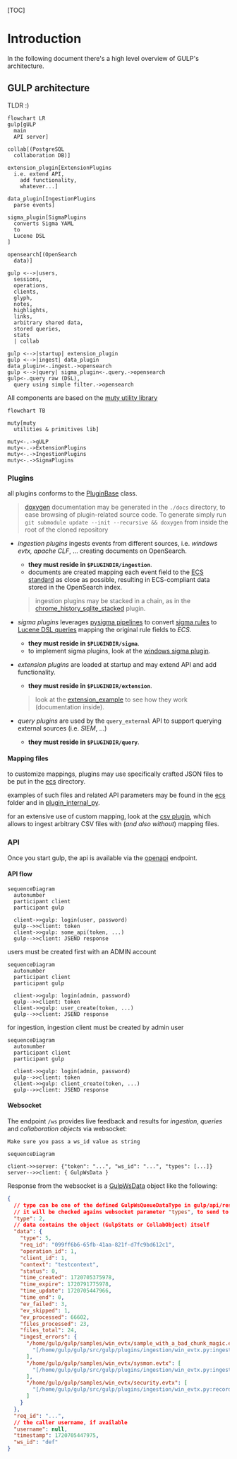 [TOC]
# Introduction
In the following document there's a high level overview of GULP's architecture.

## GULP architecture
TLDR :)

```mermaid
flowchart LR
gulp[gULP
  main
  API server]

collab[(PostgreSQL
  collaboration DB)]

extension_plugin[ExtensionPlugins
  i.e. extend API,
    add functionality,
    whatever...]

data_plugin[IngestionPlugins
  parse events]

sigma_plugin[SigmaPlugins
  converts Sigma YAML
  to
  Lucene DSL
]

opensearch[(OpenSearch
  data)]

gulp <-->|users,
  sessions,
  operations,
  clients,
  glyph,
  notes,
  highlights,
  links,
  arbitrary shared data,
  stored queries,
  stats
  | collab

gulp <-->|startup| extension_plugin
gulp <-->|ingest| data_plugin
data_plugin<-.ingest.->opensearch
gulp <-->|query| sigma_plugin<-.query.->opensearch
gulp<-.query raw (DSL),
  query using simple filter.->opensearch
```

All components are based on the [muty utility library](https://github.com/mentat-is/muty-python)

```mermaid
flowchart TB

muty[muty
  utilities & primitives lib]

muty<-.->gULP
muty<-.->ExtensionPlugins
muty<-.->IngestionPlugins
muty<-.->SigmaPlugins
```

### Plugins

all plugins conforms to the [PluginBase](https://github.com/mentat-is/gulp/src/gulp/plugin.py) class.

> [doxygen](https://github.com/mentat-is/gulp/Doxyfile) documentation may be generated in the `./docs` directory, to ease browsing of plugin-related source code.
> To generate simply run `git submodule update --init --recursive && doxygen` from inside the root of the cloned repository

- _ingestion plugins_ ingests events from different sources, i.e. _windows evtx, apache CLF_, ... creating documents on OpenSearch.

  - **they must reside in `$PLUGINDIR/ingestion`**.
  - documents are created mapping each event field to the [ECS standard](https://www.elastic.c/guide/en/ecs/current/index.html) as close as possible, resulting in ECS-compliant data stored in the OpenSearch index.
  > ingestion plugins may be stacked in a chain, as in the [chrome_history_sqlite_stacked](https://github.com/mentat-is/gulp/src/gulp/plugins/ingestion/chrome_history_sqlite_stacked.py) plugin.


- _sigma plugins_ leverages [pysigma pipelines](https://sigmahq-pysigma.readthedocs.io/en/latest/index.html) to convert
  [sigma rules](https://github.com/SigmaHQ/sigma) to [Lucene DSL queries](https://www.opensearch.co/guide/en/elasticsearch/reference/current/query-dsl-query-string-query.html) mapping the original rule fields to _ECS_.
  - **they must reside in `$PLUGINDIR/sigma`**.
  - to implement sigma plugins, look at the [windows sigma plugin](https://github.com/mentat-is/gulp/src/gulp/plugins/sigma/windows.py).

- _extension plugins_ are loaded at startup and may extend API and add functionality.
  - **they must reside in `$PLUGINDIR/extension`**.
  > look at the [extension_example](https://github.com/mentat-is/gulp/src/gulp/plugins/extension/extension_example.py) to see how they work (documentation inside).

- _query plugins_ are used by the `query_external` API to support querying external sources (i.e. *SIEM*, ...)
  - **they must reside in `$PLUGINDIR/query`**.

#### Mapping files

to customize mappings, plugins may use specifically crafted JSON files to be put in the [ecs](https://github.com/mentat-is/gulp/src/gulp/ecs) directory.

examples of such files and related API parameters may be found in the [ecs](https://github.com/mentat-is/gulp/src/gulp/ecs) folder and in [plugin_internal_py](https://github.com/mentat-is/gulp/src/gulp/plugin_internal.py).

for an extensive use of custom mapping, look at the
[csv plugin](https://github.com/mentat-is/gulp/src/gulp/plugins/ingestion/csv.py), which allows to ingest arbitrary CSV files with (*and also without*) mapping files.

### API

Once you start gulp, the api is available via the [openapi](http://localhost:8080/openapi.json) endpoint.

#### API flow

```mermaid
sequenceDiagram
  autonumber
  participant client
  participant gulp

  client->>gulp: login(user, password)
  gulp-->>client: token
  client->>gulp: some_api(token, ...)
  gulp-->>client: JSEND response
```

users must be created first with an ADMIN account

```mermaid
sequenceDiagram
  autonumber
  participant client
  participant gulp

  client->>gulp: login(admin, password)
  gulp-->>client: token
  client->>gulp: user_create(token, ...)
  gulp-->>client: JSEND response
```

for ingestion, ingestion client must be created by admin user

```mermaid
sequenceDiagram
  autonumber
  participant client
  participant gulp

  client->>gulp: login(admin, password)
  gulp-->>client: token
  client->>gulp: client_create(token, ...)
  gulp-->>client: JSEND response
```

#### Websocket

The endpoint `/ws` provides live feedback and results for _ingestion_, _queries_ and _collaboration objects_ via websocket:

`Make sure you pass a ws_id value as string`

```mermaid
sequenceDiagram

client->>server: {"token": "...", "ws_id": "...", "types": [...]}
server-->>client: { GulpWsData }
```

Response from the websocket is a [GulpWsData](./src/gulp/api/rest/ws.py) object like the following:

```json
{
  // type can be one of the defined GulpWsQueueDataType in gulp/api/rest/ws.py
  // it will be checked agains websocket parameter "types", to send to the websocket only the types it is interested in (empty "types"=send all)
  "type": 2,
  // data contains the object (GulpStats or CollabObject) itself
  "data": {
    "type": 5,
    "req_id": "099ff6b6-65fb-41aa-821f-d7fc9bd612c1",
    "operation_id": 1,
    "client_id": 1,
    "context": "testcontext",
    "status": 0,
    "time_created": 1720705375978,
    "time_expire": 1720791775978,
    "time_update": 1720705447966,
    "time_end": 0,
    "ev_failed": 3,
    "ev_skipped": 1,
    "ev_processed": 66602,
    "files_processed": 23,
    "files_total": 24,
    "ingest_errors": {
      "/home/gulp/gulp/samples/win_evtx/sample_with_a_bad_chunk_magic.evtx": [
        "[/home/gulp/gulp/src/gulp/plugins/ingestion/win_evtx.py:ingest:349] IndexError: list index out of range\n"
      ],
      "/home/gulp/gulp/samples/win_evtx/sysmon.evtx": [
        "[/home/gulp/gulp/src/gulp/plugins/ingestion/win_evtx.py:ingest:337] RuntimeError: Failed to parse chunk header\n"
      ],
      "/home/gulp/gulp/samples/win_evtx/security.evtx": [
        "[/home/gulp/gulp/src/gulp/plugins/ingestion/win_evtx.py:record_to_gulp_document:138]   File \"<string>\", line 33\n[/home/gulp/gulp/src/gulp/plugins/ingestion/win_evtx.py:record_to_gulp_document:138] lxml.etree.XMLSyntaxError: PCDATA invalid Char value 3, line 33, column 33\n"
      ]
    }
  },
  "req_id": "...",
  // the caller username, if available
  "username": null,
  "timestamp": 1720705447975,
  "ws_id": "def"
}
```
